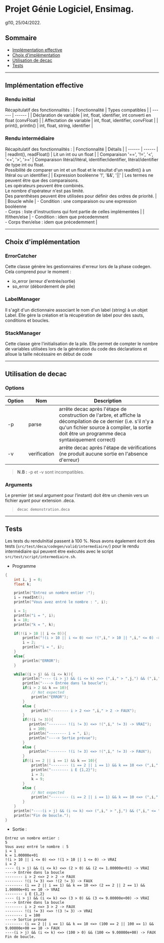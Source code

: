# Projet Génie Logiciel, Ensimag.
gl10, 25/04/2022.

## Sommaire

 - [Implémentation effective](##implementation-effective)
 - [Choix d'implémentation](##choix-d-implementation)
 - [Utilisation de decac](##utilisation-de-decac)
 - [Tests](##tests)

---
## Implémentation effective
### Rendu initial
Récapitulatif des fonctionnalités :
| Fonctionnalité | Types compatibles |
| ------ | ------ |
| Déclaration de variable | int, float, identifier, int converti en float (convFloat) |
| Affectation de variable | int, float, identifier, convFloat |
| print(), println() | int, float, string, identifier |


### Rendu intermédiaire
Récapitulatif des fonctionnalités :
| Fonctionnalité | Détails |
| ------ | ------ |
| readInt(), readFloat() | Lit un int ou un float |
| Comparaison '==', '!=', '<', '<=', '>', '>=' | Comparaison litéral/litéral, identifier/identifier, litéral/identifier de type int ou float.<br />Possibilité de comparer un int et un float et le résultat d'un readInt() à un litéral ou un identifier.|
| Expression booléenne '!', '&&', '\|\|' | Les termes ne peuvent être que des comparaisons.<br />Les opérateurs peuvent être combinés.<br />Le nombre d'opérateur n'est pas limité.<br />Des parenthèses peuvent être utilisées pour définir des ordres de priorité. |
| Boucle while | - Condition : une comparaison ou une expression booléenne <br/> - Corps : liste d'instructions qui font partie de celles implémentées |
| If/then/else | - Condition : idem que précedemment<br/> - Corps then/else : idem que précedemment |
<br/>

---
## Choix d'implémentation

### ErrorCatcher
Cette classe génère les gestionnaires d'erreur lors de la phase codegen. Cela comprend pour le moment :
- io_error (erreur d'entrée/sortie)
- so_error (débordement de pile)
### LabelManager
Il s'agit d'un dictionnaire associant le nom d'un label (string) à un objet Label. Elle gère la création et la récupération de label pour des sauts, conditions et boucles.

### StackManager
Cette classe gère l'initialisation de la pile. Elle permet de compter le nombre de variables utilisées lors de la génération du code des déclarations et alloue la taille nécéssaire en début de code

---
## Utilisation de decac
### Options
| Option | Nom | Description |
| ------ | --- | ---------|
| -p | parse | arrête decac après l'étape de construction de l'arbre, et affiche la décompilation de ce dernier (i.e. s'il n'y a qu'un fichier source à compiler, la sortie doit être un programme deca syntaxiquement correct)
| -v | verification | arrête decac après l'étape de vérifications (ne produit aucune sortie en l'absence d'erreur) |
> **N.B :** -p et -v sont incompatibles. 

### Arguments
Le premier (et seul argument pour l’instant) doit être un chemin vers un fichier ayant pour extension .deca.

> ```decac demonstration.deca```

---
## Tests

Les tests du renduInitial passent à 100 %.
Nous avons également écrit des tests (```src/test/deca/codegen/valid/intermediaire/```) pour le rendu intermédiaire qui peuvent être exécutés avec le script ```src/test/script/intermediaire.sh```.

- Programme

```c
{
    int i, j = 0;
    float k;

    println("Entrez un nombre entier :");
    i = readInt();
    println("Vous avez entré le nombre : ", i);

    i = 1;
    println("i = ", i);
    k = 10;
    println("k = ", k);

    if(!(i > 10 || i <= 0)){
        println("!(i > 10 || i <= 0) <=> !(",i," > 10 || ",i," <= 0) -> VRAI");
        i = 2;
        println("i = ", i);
    }
    else{
        println("ERROR");
    }

    while((i > j) && (i <= k)){
        println("---- (i > j) && (i <= k) <=> (",i," > ",j,") && (",i," <= ",k,") -> VRAI");
        println("----> Entrée dans la boucle");
        if(i > 2 && k == 10){ 
            // Not expected
            println("ERROR");
        }
        else {
            println("-------- i > 2 <=> ",i," > 2 -> FAUX");
        }
        if(!(i != 3)){
           println("-------- !(i != 3) <=> !(",i," != 3) -> VRAI");
           i = 100;
           println("-------- i = ", i);
           println("----> Sortie prévue");
        }
        else {
           println("-------- !(i != 3) <=> !(",i," != 3) -> FAUX");
        }
        if((i == 2 || i == 1) && k == 10){
            println("-------- (i == 2 || i == 1) && k == 10 <=> (",i," == 2 || ",i," == 1) && ",k," == 10 -> VRAI");
            println("-------- i E {1,2}");
            i = 3;
            k = 9;
        }
        else { 
            // Not expected
            println("-------- (i == 2 || i == 1) && k == 10 <=> (",i," == 2 || ",i," == 1) && ",k," == 10 -> FAUX");
        }
    }
    println("----(i > j) && (i <= k) <=> (",i," > ",j,") && (",i," <= ",k,") -> FAUX");
    println("Fin de boucle.");
}
```
- Sortie :
```
Entrez un nombre entier :
5
Vous avez entré le nombre : 5
i = 1
k = 1.00000e+01
!(i > 10 || i <= 0) <=> !(1 > 10 || 1 <= 0) -> VRAI
i = 2
---- (i > j) && (i <= k) <=> (2 > 0) && (2 <= 1.00000e+01) -> VRAI
----> Entrée dans la boucle
-------- i > 2 <=> 2 > 2 -> FAUX
-------- !(i != 3) <=> !(2 != 3) -> FAUX
-------- (i == 2 || i == 1) && k == 10 <=> (2 == 2 || 2 == 1) && 1.00000e+01 == 10 -> VRAI
-------- i E {1,2}
---- (i > j) && (i <= k) <=> (3 > 0) && (3 <= 9.00000e+00) -> VRAI
----> Entrée dans la boucle
-------- i > 2 <=> 3 > 2 -> FAUX
-------- !(i != 3) <=> !(3 != 3) -> VRAI
-------- i = 100
----> Sortie prévue
-------- (i == 2 || i == 1) && k == 10 <=> (100 == 2 || 100 == 1) && 9.00000e+00 == 10 -> FAUX
----(i > j) && (i <= k) <=> (100 > 0) && (100 <= 9.00000e+00) -> FAUX
Fin de boucle.
```
